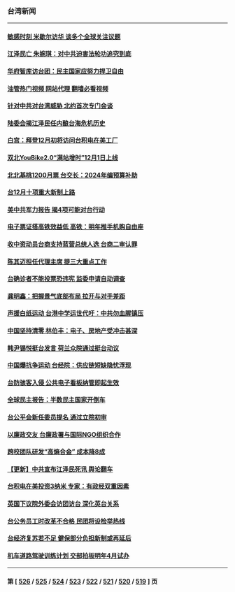 ### 台湾新闻
---
#### [敏感时刻 米歇尔访华 谈多个全球关注议题](../../pages/ncid1349361/n13876726.md?12020045) 
#### [江泽民亡 朱婉琪：对中共迫害法轮功追究到底](../../pages/ncid1349361/n13876490.md?12020045) 
#### [华府智库访台团：民主国家应努力捍卫自由](../../pages/ncid1349361/n13876686.md?12020045) 
#### [油管热门视频 网站代理 翻墙必看视频](http://138.2.39.72:81/youtube.html?epic-marker?12020045)
#### [针对中共对台湾威胁 北约首次专门会谈](../../pages/ncid1349361/n13876423.md?12020045) 
#### [陆委会揭江泽民任内酿台海危机历史](../../pages/ncid1349361/n13876196.md?12020045) 
#### [白宫：拜登12月初将访问台积电在美工厂](../../pages/ncid1349361/n13876214.md?12020045) 
#### [双北YouBike2.0“满站增时”12月1日上线](../../pages/ncid1349361/n13876120.md?12020045) 
#### [北北基桃1200月票 台交长：2024年编预算补助](../../pages/ncid1349361/n13876124.md?12020045) 
#### [台12月十项重大新制上路](../../pages/ncid1349361/n13876126.md?12020045) 
#### [美中共军力报告 揭4项可能对台行动](../../pages/ncid1349361/n13876121.md?12020045) 
#### [电子票证搭高铁效益低 高铁：明年推手机购自由座](../../pages/ncid1349361/n13876118.md?12020045) 
#### [收中资动员台商支持蓝营总统人选 台商二审认罪](../../pages/ncid1349361/n13876097.md?12020045) 
#### [陈其迈担任代理主席 提三大重点工作](../../pages/ncid1349361/n13876099.md?12020045) 
#### [台确诊者不能投票恐违宪 监委申请自动调查](../../pages/ncid1349361/n13876102.md?12020045) 
#### [龚明鑫：把握景气底部布局 拉开与对手差距](../../pages/ncid1349361/n13876082.md?12020045) 
#### [声援白纸运动 台港中学运世代吁：中共勿血腥镇压](../../pages/ncid1349361/n13876071.md?12020045) 
#### [中国坚持清零 林伯丰：电子、房地产受冲击甚深](../../pages/ncid1349361/n13876075.md?12020045) 
#### [韩尹锡悦挺台发言 荷兰众院通过挺台动议](../../pages/ncid1349361/n13876080.md?12020045) 
#### [中国爆抗争运动 台经院：供应链短缺隐忧浮现](../../pages/ncid1349361/n13876077.md?12020045) 
#### [台防骇客入侵 公共电子看板纳管即起生效](../../pages/ncid1349361/n13876062.md?12020045) 
#### [全球民主报告：半数民主国家开倒车](../../pages/ncid1349361/n13876059.md?12020045) 
#### [台公平会新任委员提名 通过立院初审](../../pages/ncid1349361/n13876051.md?12020045) 
#### [以廉政交友 台廉政署与国际NGO组织合作](../../pages/ncid1349361/n13876046.md?12020045) 
#### [跨校团队研发“高熵合金” 成本降8成](../../pages/ncid1349361/n13876043.md?12020045) 
#### [【更新】中共宣布江泽民死讯 舆论翻车](../../pages/ncid1349361/n13876029.md?12020045) 
#### [台积电在美投资3纳米 专家：有政经双重因素](../../pages/ncid1349361/n13875256.md?12020045) 
#### [英国下议院外委会访团访台 深化英台关系](../../pages/ncid1349361/n13875499.md?12020045) 
#### [台公务员工时改革不合格 民团将设检举热线](../../pages/ncid1349361/n13875469.md?12020045) 
#### [台经济复苏若不足 健保部分负担新制或再延后](../../pages/ncid1349361/n13875490.md?12020045) 
#### [机车道路驾驶训练计划 交部拍板明年4月试办](../../pages/ncid1349361/n13875460.md?12020045) 

---
#### 第 [ [526](./526.md?12020045) / [525](./525.md?12020045) / [524](./524.md?12020045) / [523](./523.md?12020045) / [522](./522.md?12020045) / [521](./521.md?12020045) / [520](./520.md?12020045) / [519](./519.md?12020045) ] 页

